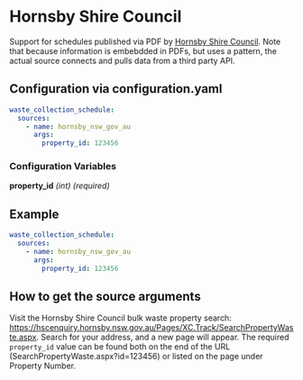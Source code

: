 # Hornsby Shire Council

Support for schedules published via PDF by [Hornsby Shire Council](https://hscenquiry.hornsby.nsw.gov.au/Pages/XC.Track/SearchPropertyWaste.aspx).
Note that because information is embebdded in PDFs, but uses a pattern, the actual source connects and pulls data from a third party API.

## Configuration via configuration.yaml

```yaml
waste_collection_schedule:
  sources:
    - name: hornsby_nsw_gov_au
      args:
        property_id: 123456
```

### Configuration Variables

**property_id**
*(int) (required)*

## Example

```yaml
waste_collection_schedule:
  sources:
    - name: hornsby_nsw_gov_au
      args:
        property_id: 123456
```

## How to get the source arguments
Visit the Hornsby Shire Council bulk waste property search: https://hscenquiry.hornsby.nsw.gov.au/Pages/XC.Track/SearchPropertyWaste.aspx. Search for your address, and a new page will appear. The required `property_id` value can be found both on the end of the URL (SearchPropertyWaste.aspx?id=123456) or listed on the page under Property Number.
